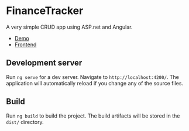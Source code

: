 # FinanceTracker

A very simple CRUD app using ASP.net and Angular.

- [Demo](https://www.loom.com/share/995572df382a431185c3fa661630c104)
- [Frontend](https://github.com/matthewj1561/financeTracker)

## Development server

Run `ng serve` for a dev server. Navigate to `http://localhost:4200/`. The application will automatically reload if you change any of the source files.

## Build

Run `ng build` to build the project. The build artifacts will be stored in the `dist/` directory.

